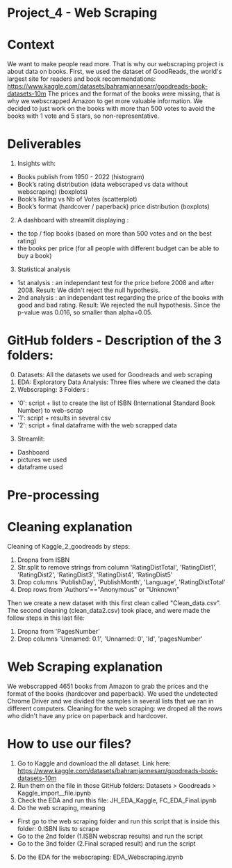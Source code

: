 # Project_4 - Web Scraping 

# Context 
We want to make people read more. That is why our webscraping project is about data on books.
First, we used the dataset of GoodReads, the world's largest site for readers and book recommendations: https://www.kaggle.com/datasets/bahramjannesarr/goodreads-book-datasets-10m 
The prices and the format of the books were missing, that is why we webscrapped Amazon to get more valuable information.
We decided to just work on the books with more than 500 votes to avoid the books with 1 vote and 5 stars, so non-representative. 

# Deliverables 
1) Insights with:
- Books publish from 1950 - 2022 (histogram)
- Book’s rating distribution (data webscraped vs data without webscraping) (boxplots)
- Book’s Rating vs Nb of Votes (scatterplot)
- Book’s format (hardcover / paperback) price distribution (boxplots) 

2) A dashboard with streamlit displaying :
- the top / flop books (based on more than 500 votes and on the best rating)
- the books per price (for all people with different budget can be able to buy a book)

3) Statistical analysis 
- 1st analysis : an independant test for the price before 2008 and after 2008. Result: We didn't reject the null hypothesis.
- 2nd analysis : an independant test regarding the price of the books with good and bad rating. Result: We rejected the null hypothesis. Since the p-value was 0.016, so smaller than alpha=0.05.

# GitHub folders - Description of the 3 folders:
0. Datasets: All the datasets we used for Goodreads and web scraping 
1. EDA: Exploratory Data Analysis: Three files where we cleaned the data
2. Webscraping: 3 Folders :
- '0': script + list to create the list of ISBN (International Standard Book Number) to web-scrap
- '1': script + results in several csv
- '2': script + final dataframe with the web scrapped data 
3. Streamlit:
- Dashboard 
- pictures we used 
- dataframe used 

# Pre-processing 

# Cleaning explanation
Cleaning of Kaggle_2_goodreads by steps:
1) Dropna from ISBN
2) Str.split to remove strings from column 'RatingDistTotal', 'RatingDist1', 'RatingDist2', 'RatingDist3', 'RatingDist4', 'RatingDist5'
3) Drop columns 'PublishDay', 'PublishMonth', 'Language', 'RatingDistTotal'
4) Drop rows from 'Authors'=="Anonymous" or "Unknown"

Then we create a new dataset with this first clean called "Clean_data.csv".
The second cleaning (clean_data2.csv) took place, and were made the follow steps in this last file:
1) Dropna from 'PagesNumber'
2) Drop columns 'Unnamed: 0.1', 'Unnamed: 0', 'Id', 'pagesNumber'
 
# Web Scraping explanation 
We webscrapped 4651 books from Amazon to grab the prices and the format of the books (hardcover and paperback).
We used the undetected Chrome Driver and we divided the samples in several lists that we ran in different computers.
Cleaning for the web scraping: we droped all the rows who didn't have any price on paperback and hardcover. 

# How to use our files?
1) Go to Kaggle and download the all dataset. Link here:  https://www.kaggle.com/datasets/bahramjannesarr/goodreads-book-datasets-10m 
2) Run them on the file in those GitHub folders: Datasets > Goodreads > Kaggle_import__file.ipynb
3) Check the EDA and run this file: JH_EDA_Kaggle, FC_EDA_Final.ipynb
4) Do the web scraping, meaning
- First go to the web scraping folder and run this script that is inside this folder: 0.ISBN lists to scrape 
- Go to the 2nd folder (1.ISBN webscrap results) and run the script
- Go to the 3nd folder (2.Final scraped result) and run the script
5) Do the EDA for the webscraping: EDA_Webscraping.ipynb

